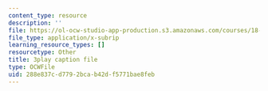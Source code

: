 ```yaml
---
content_type: resource
description: ''
file: https://ol-ocw-studio-app-production.s3.amazonaws.com/courses/18-01sc-single-variable-calculus-fall-2010/288e837cd7792bcab42df5771bae8feb_Wj0oH3ehk18.srt
file_type: application/x-subrip
learning_resource_types: []
resourcetype: Other
title: 3play caption file
type: OCWFile
uid: 288e837c-d779-2bca-b42d-f5771bae8feb
---
```

